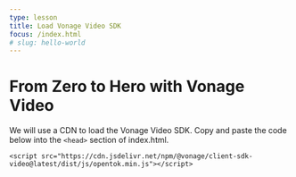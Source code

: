 ```yaml
---
type: lesson
title: Load Vonage Video SDK
focus: /index.html
# slug: hello-world
---
```


# From Zero to Hero with Vonage Video

We will use a CDN to load the Vonage Video SDK. Copy and paste the code below into the `<head>` section of index.html.

```
<script src="https://cdn.jsdelivr.net/npm/@vonage/client-sdk-video@latest/dist/js/opentok.min.js"></script>
```